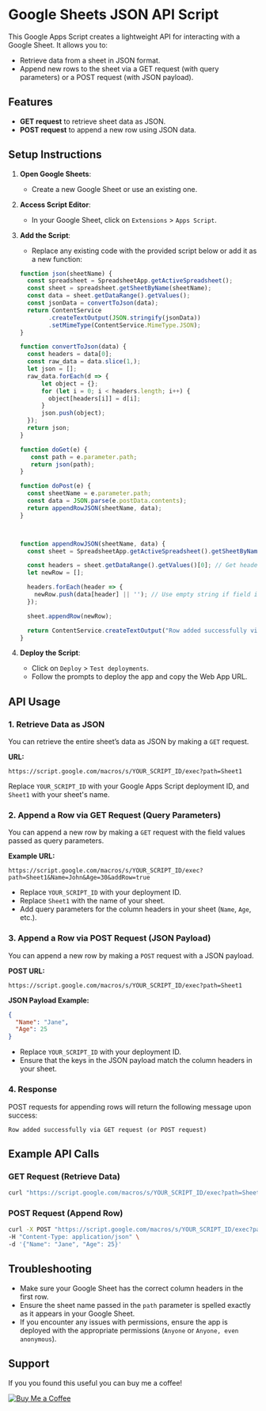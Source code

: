 # Google Sheets JSON API Script

This Google Apps Script creates a lightweight API for interacting with a Google Sheet. It allows you to:
- Retrieve data from a sheet in JSON format.
- Append new rows to the sheet via a GET request (with query parameters) or a POST request (with JSON payload).

## Features
- **GET request** to retrieve sheet data as JSON.
- **POST request** to append a new row using JSON data.

## Setup Instructions

1. **Open Google Sheets**:
   - Create a new Google Sheet or use an existing one.

2. **Access Script Editor**:
   - In your Google Sheet, click on `Extensions` > `Apps Script`.
   
3. **Add the Script**:
   - Replace any existing code with the provided script below or add it as a new function:
   
   ```javascript
   function json(sheetName) {
     const spreadsheet = SpreadsheetApp.getActiveSpreadsheet();
     const sheet = spreadsheet.getSheetByName(sheetName);
     const data = sheet.getDataRange().getValues();
     const jsonData = convertToJson(data);
     return ContentService
           .createTextOutput(JSON.stringify(jsonData))
           .setMimeType(ContentService.MimeType.JSON);
   }

   function convertToJson(data) {
     const headers = data[0];
     const raw_data = data.slice(1,);
     let json = [];
     raw_data.forEach(d => {
         let object = {};
         for (let i = 0; i < headers.length; i++) {
           object[headers[i]] = d[i];
         }
         json.push(object);
     });
     return json;
   }

   function doGet(e) {
      const path = e.parameter.path;
      return json(path);
   }

   function doPost(e) {
     const sheetName = e.parameter.path;
     const data = JSON.parse(e.postData.contents);
     return appendRowJSON(sheetName, data);
   }



   function appendRowJSON(sheetName, data) {
     const sheet = SpreadsheetApp.getActiveSpreadsheet().getSheetByName(sheetName);

     const headers = sheet.getDataRange().getValues()[0]; // Get headers
     let newRow = [];

     headers.forEach(header => {
       newRow.push(data[header] || ''); // Use empty string if field is missing
     });

     sheet.appendRow(newRow);

     return ContentService.createTextOutput("Row added successfully via POST request");
   }
   ```

4. **Deploy the Script**:
   - Click on `Deploy` > `Test deployments`.
   - Follow the prompts to deploy the app and copy the Web App URL.

## API Usage

### 1. **Retrieve Data as JSON**
You can retrieve the entire sheet’s data as JSON by making a `GET` request.

**URL:**
```
https://script.google.com/macros/s/YOUR_SCRIPT_ID/exec?path=Sheet1
```

Replace `YOUR_SCRIPT_ID` with your Google Apps Script deployment ID, and `Sheet1` with your sheet's name.

### 2. **Append a Row via GET Request (Query Parameters)**
You can append a new row by making a `GET` request with the field values passed as query parameters.

**Example URL:**
```
https://script.google.com/macros/s/YOUR_SCRIPT_ID/exec?path=Sheet1&Name=John&Age=30&addRow=true
```

- Replace `YOUR_SCRIPT_ID` with your deployment ID.
- Replace `Sheet1` with the name of your sheet.
- Add query parameters for the column headers in your sheet (`Name`, `Age`, etc.).

### 3. **Append a Row via POST Request (JSON Payload)**
You can append a new row by making a `POST` request with a JSON payload.

**POST URL:**
```
https://script.google.com/macros/s/YOUR_SCRIPT_ID/exec?path=Sheet1
```

**JSON Payload Example:**
```json
{
  "Name": "Jane",
  "Age": 25
}
```

- Replace `YOUR_SCRIPT_ID` with your deployment ID.
- Ensure that the keys in the JSON payload match the column headers in your sheet.

### 4. **Response**
POST requests for appending rows will return the following message upon success:
```
Row added successfully via GET request (or POST request)
```

## Example API Calls

### GET Request (Retrieve Data)
```bash
curl "https://script.google.com/macros/s/YOUR_SCRIPT_ID/exec?path=Sheet1"
```


### POST Request (Append Row)
```bash
curl -X POST "https://script.google.com/macros/s/YOUR_SCRIPT_ID/exec?path=Sheet1" \
-H "Content-Type: application/json" \
-d '{"Name": "Jane", "Age": 25}'
```

## Troubleshooting

- Make sure your Google Sheet has the correct column headers in the first row.
- Ensure the sheet name passed in the `path` parameter is spelled exactly as it appears in your Google Sheet.
- If you encounter any issues with permissions, ensure the app is deployed with the appropriate permissions (`Anyone` or `Anyone, even anonymous`).

## Support

If you you found this useful you can buy me a coffee!

[![Buy Me a Coffee](https://img.shields.io/badge/-Buy%20Me%20a%20Coffee-orange?style=flat-square&logo=buy-me-a-coffee&logoColor=white)](https://buymeacoffee.com/mrlemos)

